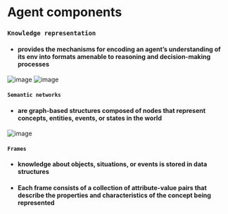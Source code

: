 # Agent components

### `Knowledge representation` 
- #### provides the mechanisms for encoding an agent’s understanding of its env into formats amenable to reasoning and decision-making processes

![image](https://github.com/user-attachments/assets/ef26bd5d-3ba8-49d3-89ba-710baf2f4c77)
![image](https://github.com/user-attachments/assets/f794cb03-a356-4e5a-8a38-90020a538319)
#### `Semantic networks` 
- #### are graph-based structures composed of nodes that represent concepts, entities, events, or states in the world

![image](https://github.com/user-attachments/assets/6d1afce5-36a7-4669-b45b-b6b248bd7feb)
#### `Frames`
- #### knowledge about objects, situations, or events is stored in data structures
- #### Each frame consists of a collection of attribute-value pairs that describe the properties and characteristics of the concept being represented

